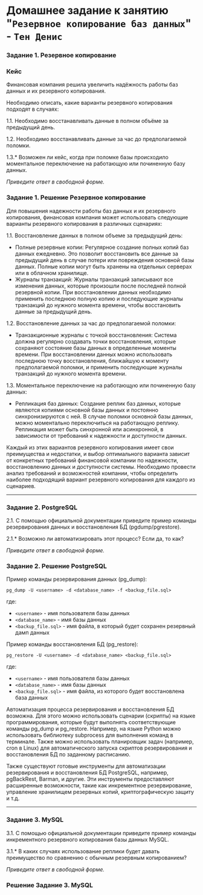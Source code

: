 # Домашнее задание к занятию "`Резервное копирование баз данных`" - `Тен Денис`

### Задание 1. Резервное копирование

### Кейс
Финансовая компания решила увеличить надёжность работы баз данных и их резервного копирования. 

Необходимо описать, какие варианты резервного копирования подходят в случаях: 

1.1. Необходимо восстанавливать данные в полном объёме за предыдущий день.

1.2. Необходимо восстанавливать данные за час до предполагаемой поломки.

1.3.* Возможен ли кейс, когда при поломке базы происходило моментальное переключение на работающую или починенную базу данных.

*Приведите ответ в свободной форме.*

### Задание 1. Решение Резервное копирование

Для повышения надежности работы баз данных и их резервного копирования, финансовая компания может использовать следующие варианты резервного копирования в различных сценариях:

1.1. Восстановление данных в полном объеме за предыдущий день:
   - Полные резервные копии: Регулярное создание полных копий баз данных ежедневно. Это позволит восстановить все данные за предыдущий день в случае потери или повреждения основной базы данных. Полные копии могут быть хранены на отдельных серверах или в облачном хранилище.
   - Журналы транзакций: Журналы транзакций записывают все изменения данных, которые произошли после последней полной резервной копии. При восстановлении данных необходимо применить последнюю полную копию и последующие журналы транзакций до нужного момента времени, чтобы восстановить данные за предыдущий день.

1.2. Восстановление данных за час до предполагаемой поломки:
   - Транзакционные журналы с точкой восстановления: Система должна регулярно создавать точки восстановления, которые сохраняют состояние базы данных в определенные моменты времени. При восстановлении данных можно использовать последнюю точку восстановления, ближайшую к моменту предполагаемой поломки, и применить последующие журналы транзакций до нужного момента времени.

1.3. Моментальное переключение на работающую или починенную базу данных:
   - Репликация баз данных: Создание реплик баз данных, которые являются копиями основной базы данных и постоянно синхронизируются с ней. В случае поломки основной базы данных, можно моментально переключиться на работающую реплику. Репликация может быть синхронной или асинхронной, в зависимости от требований к надежности и доступности данных.

Каждый из этих вариантов резервного копирования имеет свои преимущества и недостатки, и выбор оптимального варианта зависит от конкретных требований финансовой компании по надежности, восстановлению данных и доступности системы. Необходимо провести анализ требований и возможностей компании, чтобы определить наиболее подходящий вариант резервного копирования для каждого из сценариев.


---

### Задание 2. PostgreSQL

2.1. С помощью официальной документации приведите пример команды резервирования данных и восстановления БД (pgdump/pgrestore).

2.1.* Возможно ли автоматизировать этот процесс? Если да, то как?

*Приведите ответ в свободной форме.*

### Задание 2. Решение PostgreSQL

Пример команды резервирования данных (pg_dump):
```psql
pg_dump -U <username> -d <database_name> -f <backup_file.sql>
```
где:
- `<username>` - имя пользователя базы данных
- `<database_name>` - имя базы данных
- `<backup_file.sql>` - имя файла, в который будет сохранен резервный дамп данных

Пример команды восстановления БД (pg_restore):
```
pg_restore -U <username> -d <database_name> <backup_file.sql>
```
где:
- `<username>` - имя пользователя базы данных
- `<database_name>` - имя базы данных
- `<backup_file.sql>` - имя файла, из которого будет восстановлена база данных

Автоматизация процесса резервирования и восстановления БД возможна. Для этого можно использовать сценарии (скрипты) на языке программирования, которые будут выполнять соответствующие команды pg_dump и pg_restore. Например, на языке Python можно использовать библиотеку subprocess для выполнения команд в терминале. Также можно использовать планировщик задач (например, cron в Linux) для автоматического запуска скриптов резервирования и восстановления БД по заданному расписанию.

Также существуют готовые инструменты для автоматизации резервирования и восстановления БД PostgreSQL, например, pgBackRest, Barman, и другие. Эти инструменты предоставляют расширенные возможности, такие как инкрементное резервирование, управление хранилищем резервных копий, криптографическую защиту и т.д.


---

### Задание 3. MySQL

3.1. С помощью официальной документации приведите пример команды инкрементного резервного копирования базы данных MySQL. 

3.1.* В каких случаях использование реплики будет давать преимущество по сравнению с обычным резервным копированием?

*Приведите ответ в свободной форме.*

### Решение Задание 3. MySQL

